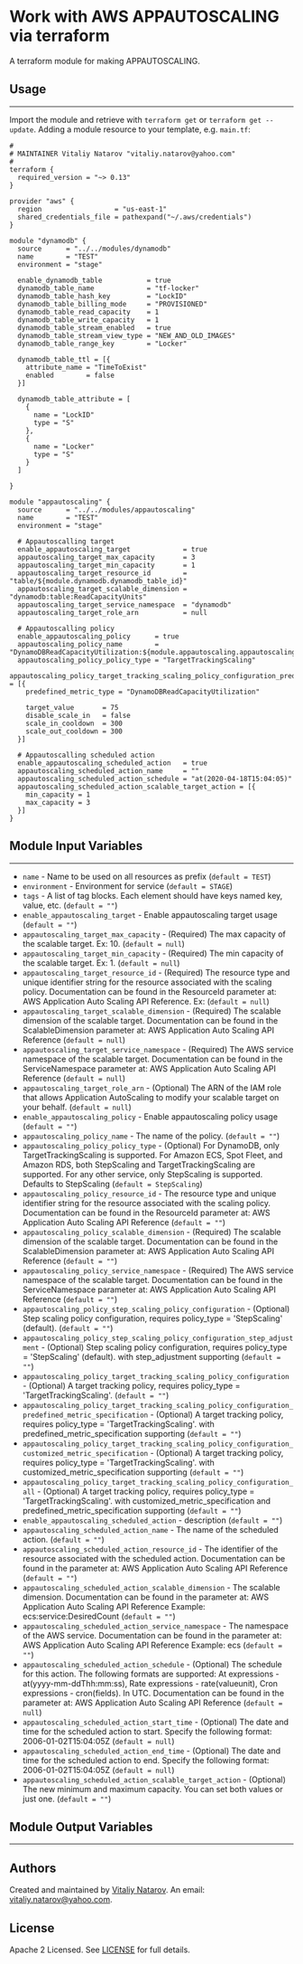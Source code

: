 # Work with AWS APPAUTOSCALING via terraform

A terraform module for making APPAUTOSCALING.


## Usage
----------------------
Import the module and retrieve with ```terraform get``` or ```terraform get --update```. Adding a module resource to your template, e.g. `main.tf`:

```
#
# MAINTAINER Vitaliy Natarov "vitaliy.natarov@yahoo.com"
#
terraform {
  required_version = "~> 0.13"
}

provider "aws" {
  region                  = "us-east-1"
  shared_credentials_file = pathexpand("~/.aws/credentials")
}

module "dynamodb" {
  source      = "../../modules/dynamodb"
  name        = "TEST"
  environment = "stage"

  enable_dynamodb_table           = true
  dynamodb_table_name             = "tf-locker"
  dynamodb_table_hash_key         = "LockID"
  dynamodb_table_billing_mode     = "PROVISIONED"
  dynamodb_table_read_capacity    = 1
  dynamodb_table_write_capacity   = 1
  dynamodb_table_stream_enabled   = true
  dynamodb_table_stream_view_type = "NEW_AND_OLD_IMAGES"
  dynamodb_table_range_key        = "Locker"

  dynamodb_table_ttl = [{
    attribute_name = "TimeToExist"
    enabled        = false
  }]

  dynamodb_table_attribute = [
    {
      name = "LockID"
      type = "S"
    },
    {
      name = "Locker"
      type = "S"
    }
  ]

}

module "appautoscaling" {
  source      = "../../modules/appautoscaling"
  name        = "TEST"
  environment = "stage"

  # Appautoscalling target
  enable_appautoscaling_target             = true
  appautoscaling_target_max_capacity       = 3
  appautoscaling_target_min_capacity       = 1
  appautoscaling_target_resource_id        = "table/${module.dynamodb.dynamodb_table_id}"
  appautoscaling_target_scalable_dimension = "dynamodb:table:ReadCapacityUnits"
  appautoscaling_target_service_namespace  = "dynamodb"
  appautoscaling_target_role_arn           = null

  # Appautoscalling policy
  enable_appautoscaling_policy      = true
  appautoscaling_policy_name        = "DynamoDBReadCapacityUtilization:${module.appautoscaling.appautoscaling_target_id}"
  appautoscaling_policy_policy_type = "TargetTrackingScaling"
  appautoscaling_policy_target_tracking_scaling_policy_configuration_predefined_metric_specification = [{
    predefined_metric_type = "DynamoDBReadCapacityUtilization"

    target_value       = 75
    disable_scale_in   = false
    scale_in_cooldown  = 300
    scale_out_cooldown = 300
  }]

  # Appautoscalling scheduled action
  enable_appautoscaling_scheduled_action   = true
  appautoscaling_scheduled_action_name     = ""
  appautoscaling_scheduled_action_schedule = "at(2020-04-18T15:04:05)"
  appautoscaling_scheduled_action_scalable_target_action = [{
    min_capacity = 1
    max_capacity = 3
  }]
}
```

## Module Input Variables
----------------------
- `name` - Name to be used on all resources as prefix (`default = TEST`)
- `environment` - Environment for service (`default = STAGE`)
- `tags` - A list of tag blocks. Each element should have keys named key, value, etc. (`default = ""`)
- `enable_appautoscaling_target` - Enable appautoscaling target usage (`default = ""`)
- `appautoscaling_target_max_capacity` - (Required) The max capacity of the scalable target. Ex: 10. (`default = null`)
- `appautoscaling_target_min_capacity` - (Required) The min capacity of the scalable target. Ex: 1. (`default = null`)
- `appautoscaling_target_resource_id` - (Required) The resource type and unique identifier string for the resource associated with the scaling policy. Documentation can be found in the ResourceId parameter at: AWS Application Auto Scaling API Reference. Ex:  (`default = null`)
- `appautoscaling_target_scalable_dimension` - (Required) The scalable dimension of the scalable target. Documentation can be found in the ScalableDimension parameter at: AWS Application Auto Scaling API Reference (`default = null`)
- `appautoscaling_target_service_namespace` - (Required) The AWS service namespace of the scalable target. Documentation can be found in the ServiceNamespace parameter at: AWS Application Auto Scaling API Reference (`default = null`)
- `appautoscaling_target_role_arn` - (Optional) The ARN of the IAM role that allows Application AutoScaling to modify your scalable target on your behalf. (`default = null`)
- `enable_appautoscaling_policy` - Enable appautoscaling policy usage (`default = ""`)
- `appautoscaling_policy_name` - The name of the policy. (`default = ""`)
- `appautoscaling_policy_policy_type` - (Optional) For DynamoDB, only TargetTrackingScaling is supported. For Amazon ECS, Spot Fleet, and Amazon RDS, both StepScaling and TargetTrackingScaling are supported. For any other service, only StepScaling is supported. Defaults to StepScaling (`default = StepScaling`)
- `appautoscaling_policy_resource_id` - The resource type and unique identifier string for the resource associated with the scaling policy. Documentation can be found in the ResourceId parameter at: AWS Application Auto Scaling API Reference (`default = ""`)
- `appautoscaling_policy_scalable_dimension` - (Required) The scalable dimension of the scalable target. Documentation can be found in the ScalableDimension parameter at: AWS Application Auto Scaling API Reference (`default = ""`)
- `appautoscaling_policy_service_namespace` - (Required) The AWS service namespace of the scalable target. Documentation can be found in the ServiceNamespace parameter at: AWS Application Auto Scaling API Reference (`default = ""`)
- `appautoscaling_policy_step_scaling_policy_configuration` - (Optional) Step scaling policy configuration, requires policy_type = 'StepScaling' (default). (`default = ""`)
- `appautoscaling_policy_step_scaling_policy_configuration_step_adjustment` - (Optional) Step scaling policy configuration, requires policy_type = 'StepScaling' (default). with step_adjustment supporting (`default = ""`)
- `appautoscaling_policy_target_tracking_scaling_policy_configuration` -  (Optional) A target tracking policy, requires policy_type = 'TargetTrackingScaling'. (`default = ""`)
- `appautoscaling_policy_target_tracking_scaling_policy_configuration_predefined_metric_specification` -  (Optional) A target tracking policy, requires policy_type = 'TargetTrackingScaling'. with predefined_metric_specification supporting (`default = ""`)
- `appautoscaling_policy_target_tracking_scaling_policy_configuration_customized_metric_specification` -  (Optional) A target tracking policy, requires policy_type = 'TargetTrackingScaling'. with customized_metric_specification supporting (`default = ""`)
- `appautoscaling_policy_target_tracking_scaling_policy_configuration_all` -  (Optional) A target tracking policy, requires policy_type = 'TargetTrackingScaling'. with customized_metric_specification and predefined_metric_specification supporting (`default = ""`)
- `enable_appautoscaling_scheduled_action` - description (`default = ""`)
- `appautoscaling_scheduled_action_name` - The name of the scheduled action. (`default = ""`)
- `appautoscaling_scheduled_action_resource_id` - The identifier of the resource associated with the scheduled action. Documentation can be found in the parameter at: AWS Application Auto Scaling API Reference (`default = ""`)
- `appautoscaling_scheduled_action_scalable_dimension` - The scalable dimension. Documentation can be found in the parameter at: AWS Application Auto Scaling API Reference Example: ecs:service:DesiredCount (`default = ""`)
- `appautoscaling_scheduled_action_service_namespace` - The namespace of the AWS service. Documentation can be found in the parameter at: AWS Application Auto Scaling API Reference Example: ecs (`default = ""`)
- `appautoscaling_scheduled_action_schedule` - (Optional) The schedule for this action. The following formats are supported: At expressions - at(yyyy-mm-ddThh:mm:ss), Rate expressions - rate(valueunit), Cron expressions - cron(fields). In UTC. Documentation can be found in the parameter at: AWS Application Auto Scaling API Reference (`default = null`)
- `appautoscaling_scheduled_action_start_time` - (Optional) The date and time for the scheduled action to start. Specify the following format: 2006-01-02T15:04:05Z (`default = null`)
- `appautoscaling_scheduled_action_end_time` - (Optional) The date and time for the scheduled action to end. Specify the following format: 2006-01-02T15:04:05Z (`default = null`)
- `appautoscaling_scheduled_action_scalable_target_action` - (Optional) The new minimum and maximum capacity. You can set both values or just one. (`default = ""`)

## Module Output Variables
----------------------


## Authors

Created and maintained by [Vitaliy Natarov](https://github.com/SebastianUA). An email: [vitaliy.natarov@yahoo.com](vitaliy.natarov@yahoo.com).

## License

Apache 2 Licensed. See [LICENSE](https://github.com/SebastianUA/terraform/blob/master/LICENSE) for full details.
